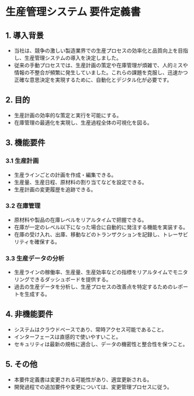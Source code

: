 # 生産管理システム 要件定義書

## 1. 導入背景
- 当社は、競争の激しい製造業界での生産プロセスの効率化と品質向上を目指し、生産管理システムの導入を決定しました。
- 従来の手動プロセスでは、生産計画の策定や在庫管理が煩雑で、人的ミスや情報の不整合が頻繁に発生していました。これらの課題を克服し、迅速かつ正確な意思決定を実現するために、自動化とデジタル化が必要です。

## 2. 目的
- 生産計画の効率的な策定と実行を可能にする。
- 在庫管理の最適化を実現し、生産過程全体の可視化を図る。

## 3. 機能要件
### 3.1 生産計画
- 生産ラインごとの計画を作成・編集できる。
- 生産量、生産日程、原材料の割り当てなどを設定できる。
- 生産計画の変更履歴を追跡できる。

### 3.2 在庫管理
- 原材料や製品の在庫レベルをリアルタイムで把握できる。
- 在庫が一定のレベル以下になった場合に自動的に発注する機能を実装する。
- 在庫の受け入れ、出庫、移動などのトランザクションを記録し、トレーサビリティを確保する。

### 3.3 生産データの分析
- 生産ラインの稼働率、生産量、生産効率などの指標をリアルタイムでモニタリングできるダッシュボードを提供する。
- 過去の生産データを分析し、生産プロセスの改善点を特定するためのレポートを生成する。

## 4. 非機能要件
- システムはクラウドベースであり、常時アクセス可能であること。
- インターフェースは直感的で使いやすいこと。
- セキュリティは最新の規格に適合し、データの機密性と整合性を保つこと。

## 5. その他
- 本要件定義書は変更される可能性があり、適宜更新される。
- 開発過程での追加要件や変更については、変更管理プロセスに従う。
